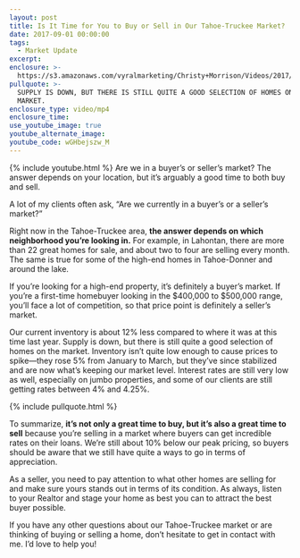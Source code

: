 ```yaml
---
layout: post
title: Is It Time for You to Buy or Sell in Our Tahoe-Truckee Market?
date: 2017-09-01 00:00:00
tags:
  - Market Update
excerpt:
enclosure: >-
  https://s3.amazonaws.com/vyralmarketing/Christy+Morrison/Videos/2017/Is+It+Time+for+You+to+Buy+or+Sell+in+Our+Tahoe-Truckee+Market%253F+-+Truckee+Real+Estate+Agent.mp4
pullquote: >-
  SUPPLY IS DOWN, BUT THERE IS STILL QUITE A GOOD SELECTION OF HOMES ON THE
  MARKET.
enclosure_type: video/mp4
enclosure_time:
use_youtube_image: true
youtube_alternate_image:
youtube_code: wGHbejszw_M
---
```



{% include youtube.html %} Are we in a buyer’s or seller’s market? The answer depends on your location, but it’s arguably a good time to both buy and sell.

A lot of my clients often ask, “Are we currently in a buyer’s or a seller’s market?”

Right now in the Tahoe-Truckee area, **the answer depends on which neighborhood you’re looking in.** For example, in Lahontan, there are more than 22 great homes for sale, and about two to four are selling every month. The same is true for some of the high-end homes in Tahoe-Donner and around the lake.

If you’re looking for a high-end property, it’s definitely a buyer’s market. If you’re a first-time homebuyer looking in the $400,000 to $500,000 range, you’ll face a lot of competition, so that price point is definitely a seller’s market.

Our current inventory is about 12% less compared to where it was at this time last year. Supply is down, but there is still quite a good selection of homes on the market. Inventory isn’t quite low enough to cause prices to spike—they rose 5% from January to March, but they’ve since stabilized and are now what’s keeping our market level. Interest rates are still very low as well, especially on jumbo properties, and some of our clients are still getting rates between 4% and 4.25%.

{% include pullquote.html %}

To summarize, **it’s not only a great time to buy, but it’s also a great time to sell** because you’re selling in a market where buyers can get incredible rates on their loans. We’re still about 10% below our peak pricing, so buyers should be aware that we still have quite a ways to go in terms of appreciation.

As a seller, you need to pay attention to what other homes are selling for and make sure yours stands out in terms of its condition. As always, listen to your Realtor and stage your home as best you can to attract the best buyer possible.

If you have any other questions about our Tahoe-Truckee market or are thinking of buying or selling a home, don’t hesitate to get in contact with me. I’d love to help you!